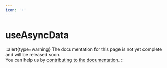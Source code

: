 ```yaml
---
icon: '◦'
---
```


# useAsyncData

::alert{type=warning}
The documentation for this page is not yet complete and will be released soon.<br>
You can help us by [contributing to the documentation](/community/documentation).
::
